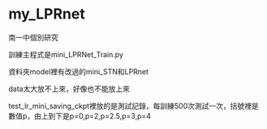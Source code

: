 # my_LPRnet
南一中個別研究

訓練主程式是mini_LPRNet_Train.py

資料夾model裡有改過的mini_STN和LPRnet

data太大放不上來，好像也不能放上來

test_lr_mini_saving_ckpt裡放的是測試記錄，每訓練500次測試一次，括號裡是數值p，由上到下是p=0,p=2,p=2.5,p=3,p=4
